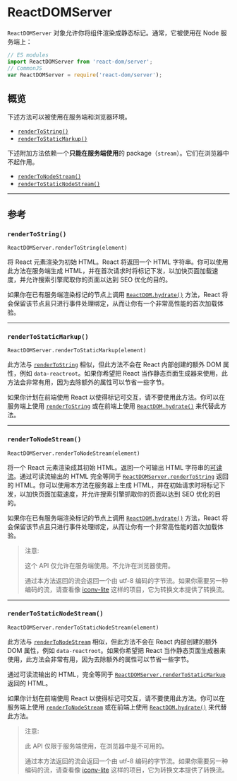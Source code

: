 # ReactDOMServer

`ReactDOMServer` 对象允许你将组件渲染成静态标记。通常，它被使用在 Node 服务端上：

```jsx
// ES modules
import ReactDOMServer from 'react-dom/server';
// CommonJS
var ReactDOMServer = require('react-dom/server');
```

## 概览

下述方法可以被使用在服务端和浏览器环境。

- [`renderToString()`](https://zh-hans.reactjs.org/docs/react-dom-server.html#rendertostring)
- [`renderToStaticMarkup()`](https://zh-hans.reactjs.org/docs/react-dom-server.html#rendertostaticmarkup)

下述附加方法依赖一个**只能在服务端使用**的 package（`stream`）。它们在浏览器中不起作用。

- [`renderToNodeStream()`](https://zh-hans.reactjs.org/docs/react-dom-server.html#rendertonodestream)
- [`renderToStaticNodeStream()`](https://zh-hans.reactjs.org/docs/react-dom-server.html#rendertostaticnodestream)

------

## 参考

### `renderToString()`

```
ReactDOMServer.renderToString(element)
```

将 React 元素渲染为初始 HTML。React 将返回一个 HTML 字符串。你可以使用此方法在服务端生成 HTML，并在首次请求时将标记下发，以加快页面加载速度，并允许搜索引擎爬取你的页面以达到 SEO 优化的目的。

如果你在已有服务端渲染标记的节点上调用 [`ReactDOM.hydrate()`](https://zh-hans.reactjs.org/docs/react-dom.html#hydrate) 方法，React 将会保留该节点且只进行事件处理绑定，从而让你有一个非常高性能的首次加载体验。

------

### `renderToStaticMarkup()`

```
ReactDOMServer.renderToStaticMarkup(element)
```

此方法与 [`renderToString`](https://zh-hans.reactjs.org/docs/react-dom-server.html#rendertostring) 相似，但此方法不会在 React 内部创建的额外 DOM 属性，例如 `data-reactroot`。如果你希望把 React 当作静态页面生成器来使用，此方法会非常有用，因为去除额外的属性可以节省一些字节。

如果你计划在前端使用 React 以使得标记可交互，请不要使用此方法。你可以在服务端上使用 [`renderToString`](https://zh-hans.reactjs.org/docs/react-dom-server.html#rendertostring) 或在前端上使用 [`ReactDOM.hydrate()`](https://zh-hans.reactjs.org/docs/react-dom.html#hydrate) 来代替此方法。

------

### `renderToNodeStream()`

```
ReactDOMServer.renderToNodeStream(element)
```

将一个 React 元素渲染成其初始 HTML。返回一个可输出 HTML 字符串的[可读流](https://nodejs.org/api/stream.html#stream_readable_streams)。通过可读流输出的 HTML 完全等同于 [`ReactDOMServer.renderToString`](https://zh-hans.reactjs.org/docs/react-dom-server.html#rendertostring) 返回的 HTML。你可以使用本方法在服务器上生成 HTML，并在初始请求时将标记下发，以加快页面加载速度，并允许搜索引擎抓取你的页面以达到 SEO 优化的目的。

如果你在已有服务端渲染标记的节点上调用 [`ReactDOM.hydrate()`](https://zh-hans.reactjs.org/docs/react-dom.html#hydrate) 方法，React 将会保留该节点且只进行事件处理绑定，从而让你有一个非常高性能的首次加载体验。

> 注意:
>
> 这个 API 仅允许在服务端使用。不允许在浏览器使用。
>
> 通过本方法返回的流会返回一个由 utf-8 编码的字节流。如果你需要另一种编码的流，请查看像 [iconv-lite](https://www.npmjs.com/package/iconv-lite) 这样的项目，它为转换文本提供了转换流。

------

### `renderToStaticNodeStream()`

```
ReactDOMServer.renderToStaticNodeStream(element)
```

此方法与 [`renderToNodeStream`](https://zh-hans.reactjs.org/docs/react-dom-server.html#rendertonodestream) 相似，但此方法不会在 React 内部创建的额外 DOM 属性，例如 `data-reactroot`。如果你希望把 React 当作静态页面生成器来使用，此方法会非常有用，因为去除额外的属性可以节省一些字节。

通过可读流输出的 HTML，完全等同于 [`ReactDOMServer.renderToStaticMarkup`](https://zh-hans.reactjs.org/docs/react-dom-server.html#rendertostaticmarkup) 返回的 HTML。

如果你计划在前端使用 React 以使得标记可交互，请不要使用此方法。你可以在服务端上使用 [`renderToNodeStream`](https://zh-hans.reactjs.org/docs/react-dom-server.html#rendertonodestream) 或在前端上使用 [`ReactDOM.hydrate()`](https://zh-hans.reactjs.org/docs/react-dom.html#hydrate) 来代替此方法。

> 注意:
>
> 此 API 仅限于服务端使用，在浏览器中是不可用的。
>
> 通过本方法返回的流会返回一个由 utf-8 编码的字节流。如果你需要另一种编码的流，请查看像 [iconv-lite](https://www.npmjs.com/package/iconv-lite) 这样的项目，它为转换文本提供了转换流。
